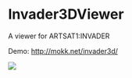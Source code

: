 Invader3DViewer
===============

A viewer for ARTSAT1:INVADER

Demo: http://mokk.net/invader3d/

<img src="https://raw.githubusercontent.com/ARTSAT/Invader3DViewer/master/invader_capture_1.png" />
